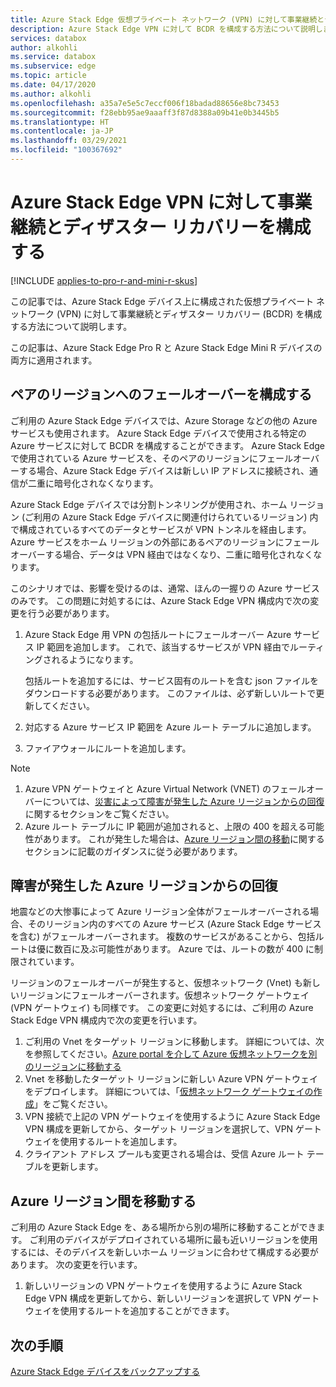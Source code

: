 ```yaml
---
title: Azure Stack Edge 仮想プライベート ネットワーク (VPN) に対して事業継続とディザスター リカバリー (BCDR) を構成する
description: Azure Stack Edge VPN に対して BCDR を構成する方法について説明します。
services: databox
author: alkohli
ms.service: databox
ms.subservice: edge
ms.topic: article
ms.date: 04/17/2020
ms.author: alkohli
ms.openlocfilehash: a35a7e5e5c7eccf006f18badad88656e8bc73453
ms.sourcegitcommit: f28ebb95ae9aaaff3f87d8388a09b41e0b3445b5
ms.translationtype: HT
ms.contentlocale: ja-JP
ms.lasthandoff: 03/29/2021
ms.locfileid: "100367692"
---
```

# <a name="configure-business-continuity-and-disaster-recovery-for-azure-stack-edge-vpn"></a>Azure Stack Edge VPN に対して事業継続とディザスター リカバリーを構成する

[!INCLUDE [applies-to-pro-r-and-mini-r-skus](../../includes/azure-stack-edge-applies-to-pro-r-mini-r-sku.md)]

この記事では、Azure Stack Edge デバイス上に構成された仮想プライベート ネットワーク (VPN) に対して事業継続とディザスター リカバリー (BCDR) を構成する方法について説明します。

この記事は、Azure Stack Edge Pro R と Azure Stack Edge Mini R デバイスの両方に適用されます。

## <a name="configure-failover-to-a-paired-region"></a>ペアのリージョンへのフェールオーバーを構成する

ご利用の Azure Stack Edge デバイスでは、Azure Storage などの他の Azure サービスも使用されます。 Azure Stack Edge デバイスで使用される特定の Azure サービスに対して BCDR を構成することができます。 Azure Stack Edge で使用されている Azure サービスを、そのペアのリージョンにフェールオーバーする場合、Azure Stack Edge デバイスは新しい IP アドレスに接続され、通信が二重に暗号化されなくなります。 

Azure Stack Edge デバイスでは分割トンネリングが使用され、ホーム リージョン (ご利用の Azure Stack Edge デバイスに関連付けられているリージョン) 内で構成されているすべてのデータとサービスが VPN トンネルを経由します。 Azure サービスをホーム リージョンの外部にあるペアのリージョンにフェールオーバーする場合、データは VPN 経由ではなくなり、二重に暗号化されなくなります。 

このシナリオでは、影響を受けるのは、通常、ほんの一握りの Azure サービスのみです。 この問題に対処するには、Azure Stack Edge VPN 構成内で次の変更を行う必要があります。

1. Azure Stack Edge 用 VPN の包括ルートにフェールオーバー Azure サービス IP 範囲を追加します。 これで、該当するサービスが VPN 経由でルーティングされるようになります。

    包括ルートを追加するには、サービス固有のルートを含む json ファイルをダウンロードする必要があります。 このファイルは、必ず新しいルートで更新してください。
2. 対応する Azure サービス IP 範囲を Azure ルート テーブルに追加します。
3. ファイアウォールにルートを追加します。

> [!NOTE]
>
> 1. Azure VPN ゲートウェイと Azure Virtual Network (VNET) のフェールオーバーについては、[災害によって障害が発生した Azure リージョンからの回復](#recover-from-a-failed-azure-region)に関するセクションをご覧ください。
> 2. Azure ルート テーブルに IP 範囲が追加されると、上限の 400 を超える可能性があります。 これが発生した場合は、[Azure リージョン間の移動](#move-from-an-azure-region-to-another)に関するセクションに記載のガイダンスに従う必要があります。

## <a name="recover-from-a-failed-azure-region"></a>障害が発生した Azure リージョンからの回復

地震などの大惨事によって Azure リージョン全体がフェールオーバーされる場合、そのリージョン内のすべての Azure サービス (Azure Stack Edge サービスを含む) がフェールオーバーされます。 複数のサービスがあることから、包括ルートは優に数百に及ぶ可能性があります。 Azure では、ルートの数が 400 に制限されています。 

リージョンのフェールオーバーが発生すると、仮想ネットワーク (Vnet) も新しいリージョンにフェールオーバーされます。仮想ネットワーク ゲートウェイ (VPN ゲートウェイ) も同様です。 この変更に対処するには、ご利用の Azure Stack Edge VPN 構成内で次の変更を行います。

1. ご利用の Vnet をターゲット リージョンに移動します。 詳細については、次を参照してください。[Azure portal を介して Azure 仮想ネットワークを別のリージョンに移動する](../virtual-network/move-across-regions-vnet-portal.md)
2. Vnet を移動したターゲット リージョンに新しい Azure VPN ゲートウェイをデプロイします。 詳細については、「[仮想ネットワーク ゲートウェイの作成](../vpn-gateway/vpn-gateway-howto-point-to-site-resource-manager-portal.md#creategw)」をご覧ください。
3. VPN 接続で上記の VPN ゲートウェイを使用するように Azure Stack Edge VPN 構成を更新してから、ターゲット リージョンを選択して、VPN ゲートウェイを使用するルートを追加します。
4. クライアント アドレス プールも変更される場合は、受信 Azure ルート テーブルを更新します。 

## <a name="move-from-an-azure-region-to-another"></a>Azure リージョン間を移動する

ご利用の Azure Stack Edge を、ある場所から別の場所に移動することができます。 ご利用のデバイスがデプロイされている場所に最も近いリージョンを使用するには、そのデバイスを新しいホーム リージョンに合わせて構成する必要があります。 次の変更を行います。

1. 新しいリージョンの VPN ゲートウェイを使用するように Azure Stack Edge VPN 構成を更新してから、新しいリージョンを選択して VPN ゲートウェイを使用するルートを追加することができます。

## <a name="next-steps"></a>次の手順

[Azure Stack Edge デバイスをバックアップする](azure-stack-edge-gpu-prepare-device-failure.md)